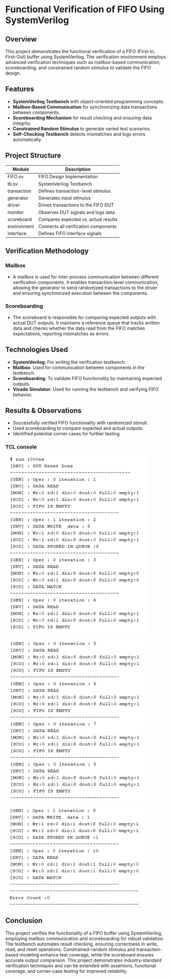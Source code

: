 
# **Functional Verification of FIFO Using SystemVerilog**

## **Overview**
This project demonstrates the functional verification of a FIFO (First-In, First-Out) buffer using SystemVerilog. The verification environment employs advanced verification techniques such as mailbox-based communication, scoreboarding, and constrained random stimulus to validate the FIFO design.



## **Features**
- **SystemVerilog Testbench** with object-oriented programming concepts.
- **Mailbox-Based Communication** for synchronizing data transactions between components.
- **Scoreboarding Mechanism** for result checking and ensuring data integrity.
- **Constrained Random Stimulus** to generate varied test scenarios.
- **Self-Checking Testbench** detects mismatches and logs errors automatically.

## **Project Structure**
| Module         | Description                          |
|----------------|--------------------------------------|
| FIFO.sv        | FIFO Design Implementation           |
| tb.sv          | SystemVerilog Testbench              |
| transaction    | Defines transaction-level stimulus   |
| generator      | Generates input stimulus             |
| driver         | Drives transactions to the FIFO DUT  |
| monitor        | Observes DUT signals and logs data   |
| scoreboard     | Compares expected vs. actual results |
| environment    | Connects all verification components |
| interface      | Defines FIFO interface signals       |


## **Verification Methodology**

### **Mailbox**
- A mailbox is used for inter-process communication between different verification components. It enables transaction-level communication, allowing the generator to send randomized transactions to the driver and ensuring synchronized execution between the components.

### **Scoreboarding**
- The scoreboard is responsible for comparing expected outputs with actual DUT outputs. It maintains a reference queue that tracks written data and checks whether the data read from the FIFO matches expectations, reporting mismatches as errors.

## **Technologies Used**
- **SystemVerilog**: For writing the verification testbench.
- **Mailbox**: Used for communication between components in the testbench.
- **Scoreboarding**: To validate FIFO functionality by maintaining expected outputs.
- **Vivado Simulator**: Used for running the testbench and verifying FIFO behavior.

## **Results & Observations**

- Successfully verified FIFO functionality with randomized stimuli.
- Used scoreboarding to compare expected and actual outputs.
- Identified potential corner cases for further testing.

### **TCL console**

![App Screenshot](https://github.com/itsharshschoice/Functional-Verification-of-FIFO-Using-SystemVerilog/blob/main/Screenshots/TCL_Console_1.png?raw=true)

![App Screenshot](https://github.com/itsharshschoice/Functional-Verification-of-FIFO-Using-SystemVerilog/blob/main/Screenshots/TCL_Console_2.png?raw=true)

![App Screenshot](https://github.com/itsharshschoice/Functional-Verification-of-FIFO-Using-SystemVerilog/blob/main/Screenshots/TCL_Console_3.png?raw=true)



## **Conclusion**

This project verifies the functionality of a FIFO buffer using SystemVerilog, employing mailbox communication and scoreboarding for robust validation. The testbench automates result checking, ensuring correctness in write, read, and reset operations. Constrained-random stimulus and transaction-based modeling enhance test coverage, while the scoreboard ensures accurate output comparison. This project demonstrates industry-standard verification techniques and can be extended with assertions, functional coverage, and corner-case testing for improved reliability.


